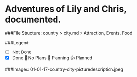 # Adventures of Lily and Chris, documented.

###File Structure:
country > city.md > Attraction, Events, Food


###Legend:

- [ ] Not Done
- [x] Done
📌 No Plans
📝 Planning
👍 Planned

###Images:
01-01-17-country-city-picturedescription.jpeg
